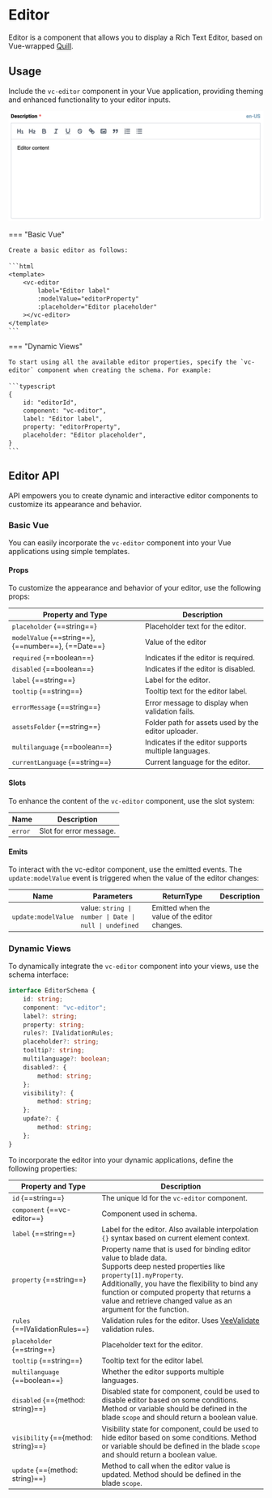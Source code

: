 # Editor

Editor is a component that allows you to display a Rich Text Editor, based on Vue-wrapped [Quill](https://vueup.github.io/vue-quill/).

## Usage

Include the `vc-editor` component in your Vue application, providing theming and enhanced functionality to your editor inputs.

![vc-editor](../../../media/vc-editor.png)

=== "Basic Vue"

    Create a basic editor as follows:

    ```html
    <template>
        <vc-editor
            label="Editor label"
            :modelValue="editorProperty"
            :placeholder="Editor placeholder"
        ></vc-editor>
    </template>
    ```

=== "Dynamic Views"

    To start using all the available editor properties, specify the `vc-editor` component when creating the schema. For example:

    ```typescript
    {
        id: "editorId",
        component: "vc-editor",
        label: "Editor label",
        property: "editorProperty",
        placeholder: "Editor placeholder",
    }
    ```

## Editor API

API empowers you to create dynamic and interactive editor components to customize its appearance and behavior.

### Basic Vue

You can easily incorporate the `vc-editor` component into your Vue applications using simple templates. 

#### Props

To customize the appearance and behavior of your editor, use the following props:

| Property and Type                                   | Description                                            |
| --------------------------------------------------- | ------------------------------------------------------ |
| `placeholder` {==string==}                          | Placeholder text for the editor.                       |
| `modelValue` {==string==}, {==number==}, {==Date==} | Value of the editor                                    |
| `required` {==boolean==}                            | Indicates if the editor is required.                   |
| `disabled` {==boolean==}                            | Indicates if the editor is disabled.                   |
| `label` {==string==}                                | Label for the editor.                                  |
| `tooltip` {==string==}                              | Tooltip text for the editor label.                     |
| `errorMessage` {==string==}                         | Error message to display when validation fails.        |
| `assetsFolder` {==string==}                         | Folder path for assets used by the editor uploader.    |
| `multilanguage` {==boolean==}                       | Indicates if the editor supports multiple languages.   |
| `currentLanguage` {==string==}                      | Current language for the editor.                       |

#### Slots

To enhance the content of the `vc-editor` component, use the slot system:

| Name      | Description                                      |
| --------- | ------------------------------------------------ |
| `error`   | Slot for error message.                          |


#### Emits

To interact with the vc-editor component, use the emitted events. The `update:modelValue` event is triggered when the value of the editor changes:

| Name                          | Parameters        | ReturnType                            | Description                                                  |
| ----------------------------- | ----------------- | ------------------------------------- | -------------------------------------------------------------|
| `update:modelValue`           | value: `string \| number \| Date \| null \| undefined`    | Emitted when the value of the editor changes.                |

### Dynamic Views

To dynamically integrate the `vc-editor` component into your views, use the schema interface:

```typescript
interface EditorSchema {
    id: string;
    component: "vc-editor";
    label?: string;
    property: string;
    rules?: IValidationRules;
    placeholder?: string;
    tooltip?: string;
    multilanguage?: boolean;
    disabled?: {
        method: string;
    };
    visibility?: {
        method: string;
    };
    update?: {
        method: string;
    };
}
```

To incorporate the editor into your dynamic applications, define the following properties:

| Property and Type                         | Description                                        |
| ----------------------------------------- | -------------------------------------------------- |
| `id` {==string==}                         | The unique Id for the `vc-editor` component.       |
| `component` {==vc-editor==}               | Component used in schema.                          |
| `label` {==string==}                      | Label for the editor. Also available interpolation `{}` syntax based on current element context. |
| `property` {==string==}                   | Property name that is used for binding editor value to blade data.  <br> Supports deep nested properties like `property[1].myProperty`. <br> Additionally, you have the flexibility to bind any function or computed property that returns a value and retrieve changed value as an argument for the function.|
| `rules` {==IValidationRules==}            | Validation rules for the editor. Uses [VeeValidate](https://vee-validate.logaretm.com/v4/) validation rules. |
| `placeholder` {==string==}                | Placeholder text for the editor.  |
| `tooltip` {==string==}                    | Tooltip text for the editor label. |
| `multilanguage` {==boolean==}             | Whether the editor supports multiple languages. |
| `disabled` {=={method: string}==}         | Disabled state for component, could be used to disable editor based on some conditions. Method or variable should be defined in the blade `scope` and should return a boolean value. |
| `visibility` {=={method: string}==}       | Visibility state for component, could be used to hide editor based on some conditions. Method or variable should be defined in the blade `scope` and should return a boolean value. |
| `update` {=={method: string}==}           | Method to call when the editor value is updated. Method should be defined in the blade `scope`. |